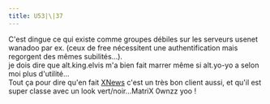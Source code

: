 ```yaml
---
title: U53|\|37
---
```


C'est dingue ce qui existe comme groupes débiles sur les serveurs usenet
wanadoo par ex. (ceux de free nécessitent une authentification mais regorgent
des mêmes subilités...).  
je dois dire que alt.king.elvis m'a bien fait marrer même si alt.yo-yo a selon
moi plus d'utilité...  
Tout ça pour dire qu'en fait [XNews](http://xnews.newsguy.com/) c'est un très
bon client aussi, et qu'il est super classe avec un look vert/noir...MatriX
0wnzz yoo !

